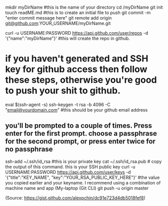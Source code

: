 mkdir myDirName    #this is the name of your directory
cd /myDirName
git init
touch readME.md   #this is to create an initial file to push
git commit -m "enter commit message here"
git remote add origin git@github.com:YOUR_USERNAME/myDirName.git

curl -u USERNAME:PASSWORD https://api.github.com/user/repos -d '{"name":"myDirName"}' #this will create the repo in github.

# if you haven't generated and SSH key for github access then follow these steps, otherwise you're good to push your shit to github.
eval $(ssh-agent -s)
ssh-keygen -t rsa -b 4096 -C "email@yourdomain.com" #this should be your github email address
## you'll be prompted to a couple of times. Press enter for the first prompt. choose a passphrase for the second prompt, or press enter twice for no passphrase
ssh-add ~/.ssh/id_rsa   #this is your private key
cat ~/.ssh/id_rsa.pub   # copy the output of this command. this is your SSH public key
curl -u USERNAME:PASSWORD https://api.github.com/user/keys -d '{"title":"KEY_NAME", "key":"YOUR_RSA_PUBLIC_KEY_HERE"}'   #the value you copied earlier and your keyname. I recommend using a combination of machine name and app (My-laptop (Git CLI)
git push -u origin master

(Source: https://gist.github.com/alexpchin/dc91e723d4db5018fef8)
